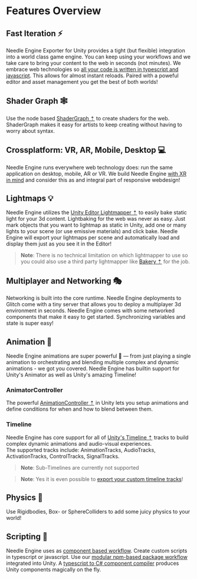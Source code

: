 # Features Overview

## Fast Iteration ⚡
Needle Engine Exporter for Unity provides a tight (but flexible) integration into a world class game engine. You can keep using your workflows and we take care to bring your content to the web in seconds (not minutes). We embrace web technologies so [all your code is written in typescript and javascript](./documentation/scripting.md). This allows for almost instant reloads. Paired with a poweful editor and asset management you get the best of both worlds!   

## Shader Graph 🕸
Use the node based [ShaderGraph ⇡](https://unity.com/features/shader-graph) to create shaders for the web. ShaderGraph makes it easy for artists to keep creating without having to worry about syntax.

## Crossplatform: VR, AR, Mobile, Desktop 💻  
Needle Engine runs everywhere web technology does: run the same application on desktop, mobile, AR or VR. We build Needle Engine [with XR in mind](./documentation/xr.md) and consider this as and integral part of responsive webdesign!

## Lightmaps 💡

Needle Engine utilizes the [Unity Editor Lightmapper ⇡](https://docs.unity3d.com/Manual/progressive-lightmapper.html) to easily bake static light for your 3d content. Lightbaking for the web was never as easy. Just mark objects that you want to lightmap as static in Unity, add one or many lights to your scene (or use emissive materials) and click bake. Needle Engine will export your lightmaps per scene and automatically load and display them just as you see it in the Editor! 

> **Note**: There is no technical limitation on which lightmapper to use so you could also use a third party lightmapper like [Bakery ⇡](https://assetstore.unity.com/packages/tools/level-design/bakery-gpu-lightmapper-122218) for the job.

## Multiplayer and Networking 🎭
Networking is built into the core runtime. Needle Engine deployments to Glitch come with a tiny server that allows you to deploy a multiplayer 3d environment in seconds. Needle Engine comes with some networked components that make it easy to get started. Synchronizing variables and state is super easy!

## Animation 🏇
Needle Engine animations are super powerful 💪 — from just playing a single animation to orchestrating and blending multiple complex and dynamic animations - we got you covered. Needle Engine has builtin support for Unity's Animator as well as Unity's amazing Timeline! 

### AnimatorController

The powerful [AnimationController ⇡](https://docs.unity3d.com/Manual/class-AnimatorController.html) in Unity lets you setup animations and define conditions for when and how to blend between them.

### Timeline

Needle Engine has core support for all of [Unity's Timeline ⇡](https://unity.com/features/timeline) tracks to build complex dynamic animations and audio-visual experiences.  
The supported tracks include: AnimationTracks, AudioTracks, ActivationTracks, ControlTracks, SignalTracks. 

> **Note**: Sub-Timelines are currently not supported  

> **Note**: Yes it is even possible to [export your custom timeline tracks](https://github.com/needle-tools/needle-engine-modules/tree/main/package/TimelineHtml)!

## Physics 🏓
Use Rigidbodies, Box- or SphereColliders to add some juicy physics to your world!

## Scripting 🧩
Needle Engine uses as [component based workflow](./documentation/scripting.md#component-architecture). Create custom scripts in typescript or javascript. Use our [modular npm-based package workflow](https://fwd.needle.tools/needle-engine/docs/npmdef) integrated into Unity. A [typescript to C# component compiler](https://fwd.needle.tools/needle-engine/docs/component-compiler) produces Unity components magically on the fly. 
